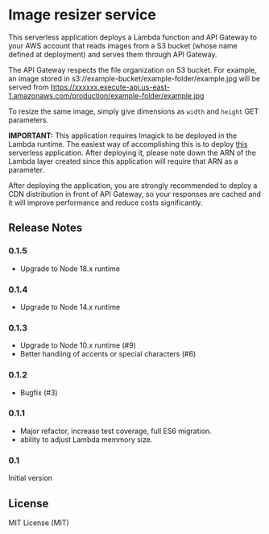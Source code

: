 # Image resizer service

This serverless application deploys a Lambda function and API Gateway to your AWS account that reads images from a S3 bucket (whose name defined at deployment) and serves them through API Gateway.

The API Gateway respects the file organization on S3 bucket. For example, an image stored in s3://example-bucket/example-folder/example.jpg will be served from https://xxxxxx.execute-api.us-east-1.amazonaws.com/production/example-folder/example.jpg

To resize the same image, simply give dimensions as `width` and `height` GET parameters.

**IMPORTANT:** This application requires Imagick to be deployed in the Lambda runtime. The easiest way of accomplishing this is to deploy [this](https://eu-west-1.console.aws.amazon.com/lambda/home?region=eu-west-1#/create/app?applicationId=arn:aws:serverlessrepo:us-east-1:145266761615:applications/image-magick-lambda-layer) serverless application. After deploying it, please note down the ARN of the Lambda layer created since this application will require that ARN as a parameter.

After deploying the application, you are strongly recommended to deploy a CDN distribution in front of API Gateway, so your responses are cached and it will improve performance and reduce costs significantly.

## Release Notes

### 0.1.5

- Upgrade to Node 18.x runtime

### 0.1.4

- Upgrade to Node 14.x runtime

### 0.1.3

- Upgrade to Node 10.x runtime (#9)
- Better handling of accents or special characters (#6)

### 0.1.2

- Bugfix (#3)

### 0.1.1

- Major refactor, increase test coverage, full ES6 migration.
- ability to adjust Lambda memmory size.

### 0.1

Initial version

## License

MIT License (MIT)
